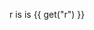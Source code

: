 <v-slider set="r" step="20" />

r is is {{ get("r") }}

<v-scene mode="pdf">
  <v-circle
    :r="get('r')"
    :fill="[255,0,0]"
    position="100 100"
  />
  <v-square
    :r="get('r')"
  />
  <v-line points="0 0, 50 50, 0 25" :fill="[255,255,0]" />
</v-scene>
